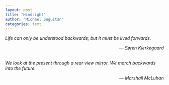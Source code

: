 ```yaml
---
layout: post
title: "Hindsight"
author: "Michael Suguitan"
categories: text
---
```


*Life can only be understood backwards; but it must be lived forwards.*
<div style="text-align: right"> <i>— Søren Kierkegaard</i> </div>

<br>

*We look at the present through a rear view mirror. We march backwards into the future.*

<div style="text-align: right"> <i>— Marshall McLuhan</i> </div>
